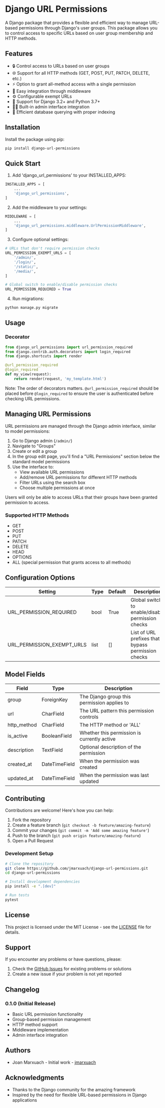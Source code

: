 # Django URL Permissions

A Django package that provides a flexible and efficient way to manage URL-based permissions through Django's user groups. This package allows you to control access to specific URLs based on user group membership and HTTP methods.

## Features

- 🔒 Control access to URLs based on user groups
- 🌐 Support for all HTTP methods (GET, POST, PUT, PATCH, DELETE, etc.)
- ⚡ Option to grant all-method access with a single permission
- 🔌 Easy integration through middleware
- ⚙️ Configurable exempt URLs
- 🐍 Support for Django 3.2+ and Python 3.7+
- 👨‍💼 Built-in admin interface integration
- 🚀 Efficient database querying with proper indexing

## Installation

Install the package using pip:

```bash
pip install django-url-permissions
```

## Quick Start

1. Add 'django_url_permissions' to your INSTALLED_APPS:

```python
INSTALLED_APPS = [
    ...
    'django_url_permissions',
]

```

2. Add the middleware to your settings:

```python
MIDDLEWARE = [
    ...
    'django_url_permissions.middleware.UrlPermissionMiddleware',
]
```

3. Configure optional settings:

```python
# URLs that don't require permission checks
URL_PERMISSION_EXEMPT_URLS = [
    '/admin/',
    '/login/',
    '/static/',
    '/media/',
]

# Global switch to enable/disable permission checks
URL_PERMISSION_REQUIRED = True
```

4. Run migrations:

```bash
python manage.py migrate
```

## Usage

### Decorator

```python
from django_url_permissions import url_permission_required
from django.contrib.auth.decorators import login_required
from django.shortcuts import render

@url_permission_required
@login_required
def my_view(request):
    return render(request, 'my_template.html')
```

Note: The order of decorators matters. `@url_permission_required` should be placed before `@login_required` to ensure the user is authenticated before checking URL permissions.

## Managing URL Permissions

URL permissions are managed through the Django admin interface, similar to model permissions:

1. Go to Django admin (`/admin/`)
2. Navigate to "Groups"
3. Create or edit a group
4. In the group edit page, you'll find a "URL Permissions" section below the standard model permissions
5. Use the interface to:
   - View available URL permissions
   - Add/remove URL permissions for different HTTP methods
   - Filter URLs using the search box
   - Choose multiple permissions at once

Users will only be able to access URLs that their groups have been granted permission to access.


### Supported HTTP Methods

- GET
- POST
- PUT
- PATCH
- DELETE
- HEAD
- OPTIONS
- ALL (special permission that grants access to all methods)

## Configuration Options

| Setting | Type | Default | Description |
|---------|------|---------|-------------|
| URL_PERMISSION_REQUIRED | bool | True | Global switch to enable/disable permission checks |
| URL_PERMISSION_EXEMPT_URLS | list | [] | List of URL prefixes that bypass permission checks |

## Model Fields

| Field | Type | Description |
|-------|------|-------------|
| group | ForeignKey | The Django group this permission applies to |
| url | CharField | The URL pattern this permission controls |
| http_method | CharField | The HTTP method or 'ALL' |
| is_active | BooleanField | Whether this permission is currently active |
| description | TextField | Optional description of the permission |
| created_at | DateTimeField | When the permission was created |
| updated_at | DateTimeField | When the permission was last updated |

## Contributing

Contributions are welcome! Here's how you can help:

1. Fork the repository
2. Create a feature branch (`git checkout -b feature/amazing-feature`)
3. Commit your changes (`git commit -m 'Add some amazing feature'`)
4. Push to the branch (`git push origin feature/amazing-feature`)
5. Open a Pull Request

### Development Setup

```bash
# Clone the repository
git clone https://github.com/jmarxuach/django-url-permissions.git
cd django-url-permissions

# Install development dependencies
pip install -e ".[dev]"

# Run tests
pytest
```

## License

This project is licensed under the MIT License - see the [LICENSE](LICENSE) file for details.

## Support

If you encounter any problems or have questions, please:

1. Check the [GitHub Issues](https://github.com/jmarxuach/django-url-permissions/issues) for existing problems or solutions
2. Create a new issue if your problem is not yet reported

## Changelog

### 0.1.0 (Initial Release)
- Basic URL permission functionality
- Group-based permission management
- HTTP method support
- Middleware implementation
- Admin interface integration

## Authors

- Joan Marxuach - Initial work - [jmarxuach](https://github.com/jmarxuach)

## Acknowledgments

- Thanks to the Django community for the amazing framework
- Inspired by the need for flexible URL-based permissions in Django applications